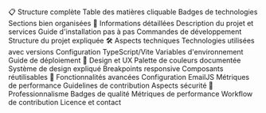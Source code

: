 📋 Structure complète
Table des matières cliquable
Badges de technologies
Sections bien organisées
🎯 Informations détaillées
Description du projet et services
Guide d'installation pas à pas
Commandes de développement
Structure du projet expliquée
🛠️ Aspects techniques
Technologies utilisées avec versions
Configuration TypeScript/Vite
Variables d'environnement
Guide de déploiement
🎨 Design et UX
Palette de couleurs documentée
Système de design expliqué
Breakpoints responsive
Composants réutilisables
📧 Fonctionnalités avancées
Configuration EmailJS
Métriques de performance
Guidelines de contribution
Aspects sécurité
🚀 Professionnalisme
Badges de qualité
Métriques de performance
Workflow de contribution
Licence et contact